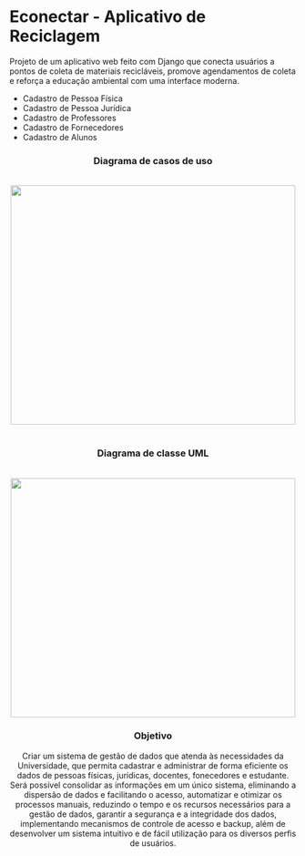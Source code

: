 # Econectar - Aplicativo de Reciclagem
Projeto de um aplicativo web feito com Django que conecta usuários a pontos de coleta de materiais recicláveis, promove agendamentos de coleta e reforça a educação ambiental com uma interface moderna.

- Cadastro de Pessoa Física ​
- Cadastro de Pessoa Jurídica ​
- Cadastro de Professores ​
- Cadastro de Fornecedores ​
- Cadastro de Alunos

<div align="center">
  
### Diagrama de casos de uso
</br>
<img src="assets\img\diagrama-de-casos-de-uso.png" width="500" height="420">
</br>
</br>

### Diagrama de classe UML
</br>
<img src="assets\img\diagframa-de-classe-uml.png" width="500" height="420">



### Objetivo

Criar um sistema de gestão de dados que atenda às necessidades da Universidade, que permita cadastrar e administrar 
de forma eficiente os dados de pessoas físicas, jurídicas, docentes, fonecedores e estudante. 
Será possível consolidar as informações em um único sistema, eliminando a dispersão de dados e facilitando o acesso,
automatizar e otimizar os processos manuais, reduzindo o tempo e os recursos necessários para a gestão de dados, 
garantir a segurança e a integridade dos dados, implementando mecanismos de controle de acesso e backup, além de 
desenvolver um sistema intuitivo e de fácil utilização para os diversos perfis de usuários.

